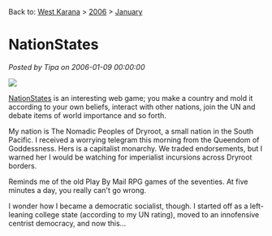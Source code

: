Back to: [West Karana](/posts/westkarana.md) > [2006](/posts/2006/westkarana.md) > [January](./westkarana.md)
# NationStates

*Posted by Tipa on 2006-01-09 00:00:00*

![](../../../images/dryroot.gif)

[NationStates](http://www.nationstates.net) is an interesting web game; you make a country and mold it according to your own beliefs, interact with other nations, join the UN and debate items of world importance and so forth.

My nation is The Nomadic Peoples of Dryroot, a small nation in the South Pacific. I received a worrying telegram this morning from the Queendom of Goddessness. Hers is a capitalist monarchy. We traded endorsements, but I warned her I would be watching for imperialist incursions across Dryroot borders.

Reminds me of the old Play By Mail RPG games of the seventies. At five minutes a day, you really can't go wrong.

I wonder how I became a democratic socialist, though. I started off as a left-leaning college state (according to my UN rating), moved to an innofensive centrist democracy, and now this...
